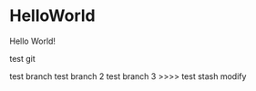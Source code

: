 # HelloWorld
Hello World!

test git

test branch
test branch 2
test branch 3  >>>>  test stash modify